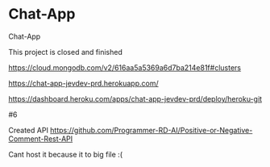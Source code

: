 # Chat-App
Chat-App

This project is closed and finished

https://cloud.mongodb.com/v2/616aa5a5369a6d7ba214e81f#clusters

https://chat-app-jevdev-prd.herokuapp.com/

https://dashboard.heroku.com/apps/chat-app-jevdev-prd/deploy/heroku-git

#6

Created API https://github.com/Programmer-RD-AI/Positive-or-Negative-Comment-Rest-API

Cant host it because it to big file :(

